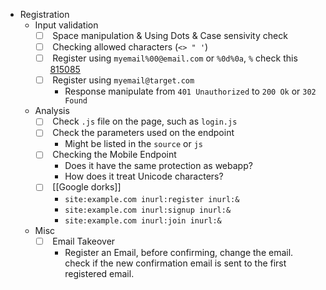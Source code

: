 - Registration
    - Input validation
        - [ ]  Space manipulation & Using Dots & Case sensivity check
        - [ ]  Checking allowed characters (`<> " '`)
        - [ ]  Register using `myemail%00@email.com` or `%0d%0a`, `%` check this [815085](https://hackerone.com/reports/815085)
        - [ ]  Register using `myemail@target.com`
            - Response manipulate from `401 Unauthorized` to `200 Ok` or `302 Found`
    - Analysis
        - [ ]  Check `.js` file on the page, such as `login.js`
        - [ ]  Check the parameters used on the endpoint
            - Might be listed in the `source` or `js`
        - [ ]  Checking the Mobile Endpoint
            - Does it have the same protection as webapp?
            - How does it treat Unicode characters?
        - [ ]  [[Google dorks]]
            - `site:example.com inurl:register inurl:&`
            - `site:example.com inurl:signup inurl:&`
            - `site:example.com inurl:join inurl:&`
    - Misc
        - [ ]  Email Takeover
            - Register an Email, before confirming, change the email. check if the new confirmation email is sent to the first registered email.